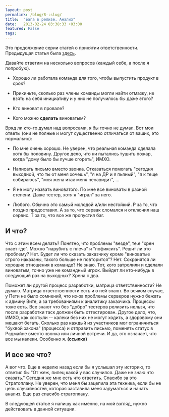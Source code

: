 ```yaml
---
layout: post
permalink: /blog/8-:slug/
title:  "Бага в релизе. Анализ"
date:   2013-02-24 03:38:33 +03:00
featured: False
tags: 
---
```

Это продолжение серии статей о принятии ответственности. Предыдущая статья была [здесь](http://kavaleu.ru/blog/7-baga-v-relize-istoriya/).

Давайте ответим на несколько вопросов (каждый себе, а после я попробую).

- Хорошо ли работала команда для того, чтобы выпустить продукт в срок?

- Прикиньте, сколько раз члены команды могли найти отмазку, не взять на себя инициативу и у них не получилось бы даже этого?

- Кто виноват в провале?

- Кого можно **сделать** виноватым?

Вряд ли кто-то думал над вопросами, я бы точно не думал. Вот мои ответы (они не полные и могут существенно отличаться от ваших, это нормально): 

- По мне очень хорошо. Не уверен, что реальная команда сделала хотя бы половину. Другое дело, что ни пытались тушить пожар, когда "дому было бы лучше сгореть", ИМХО.

- Написать письмо вместо звонка. Отказаться помогать "сегодня выходной, что ты от меня хочешь", "я на ДР и я пьяный", "я к теще собираюсь", "моя жена итак меня ненавидит", ...

- Я не могу назвать виноватого. По мне все виноваты в разной степени. Даже тестер, хотя я "играл" за него.

- Любого. Обычно это самый молодой и/или нестойкий. Р за то, что поздно предоставил. А за то, что сервак сломался и отключил наш сервис. Т за то, что все же пропустил баг.

<!--more-->

## И что?

Что с этим всем делать? Понятно, что проблемы "везде", те.е "хрен знает где".
Можно "нарубить с плеча" и "пофиксить". Решит ли это проблему? Нет. Будет ли что сказать заказчику кроме "виноватые строго наказаны, такого больше не повторится"? Нет. Сохранятся ли хорошие отношения в команде? Не знаю. Тот, кого затролили и сделали виноватым, точно уже не командный игрок. Выйдет ли кто-нибудь в следующий раз на выходных? Хрена с два.

Поможет ли другой процесс разработки, матрица ответственности? Не думаю. Матрица ответственности есть и о ней знают. Во всяком случае, у Пети не было сомнений, что из-за проблемы серверов нужно бежать к админу Вите, а за требованиями к аналитику заказчика. Процессы тоже есть. Все знают что без "добро" тестеров релизить нельзя, что после разработки таск должен быть оттестирован. Другое дело, что, ИМХО, как костыли -- калеки без них не могут ходить, а здоровому они мешают бегать. Сколько раз каждый из участников мог ограничиться "буквой закона" (процесса) и отправить письмо, поменять статус в Рэдмайне вместо звонка или личной встречи.
И да, это означает, что все мы калеки. Особенно я. **(ссылка)**

## И все же что?

А вот что. Еще в неделю назад если бы я услышал эту историю, то ответил бы "От жеж, пипец какой у вас случился. Даже не знаю что сказать." Сегодня же мне есть что ответить. Спасибо за это Стратоплану. Не уверен, что меня бы зацепила эта техника, если бы не цепь случайностей, которая заставила меня задуматься и начать анализ. Еще раз спасибо стратоплану.

В следующей статье я напишу как именно, на мой взгляд, нужно действовать в данной ситуации.
